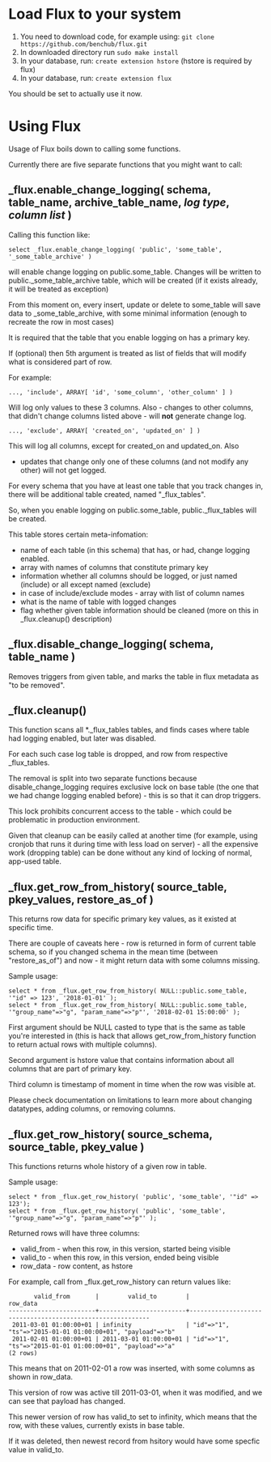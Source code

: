 # Load Flux to your system

1. You need to download code, for example using: `git clone https://github.com/benchub/flux.git`
2. In downloaded directory run `sudo make install`
3. In your database, run: `create extension hstore` (hstore is required by
   flux)
4. In your database, run: `create extension flux`

You should be set to actually use it now.

# Using Flux

Usage of Flux boils down to calling some functions.

Currently there are five separate functions that you might want to call:

## \_flux.enable\_change\_logging( schema, table\_name, archive\_table\_name, _log type_, _column list_ )

Calling this function like:

    select _flux.enable_change_logging( 'public', 'some_table', '_some_table_archive' )

will enable change logging on public.some\_table. Changes will be written to
public.\_some\_table\_archive table, which will be created (if it exists already,
it will be treated as exception)

From this moment on, every insert, update or delete to some\_table will save
data to \_some\_table\_archive, with some minimal information (enough to recreate
the row in most cases)

It is required that the table that you enable logging on has a primary key.

If (optional)
then 5th argument is treated as list of fields that will modify what is
considered part of row.

For example:

    ..., 'include', ARRAY[ 'id', 'some_column', 'other_column' ] )

Will log only values to these 3 columns. Also - changes to other columns, that
didn't change columns listed above - will **not** generate change log.

    ..., 'exclude', ARRAY[ 'created_on', 'updated_on' ] )

This will log all columns, except for created\_on and updated\_on. Also
- updates that change only one of these columns (and not modify any other)
will not get logged.

For every schema that you have at least one table that you track changes in,
there will be additional table created, named "\_flux\_tables".

So, when you enable logging on public.some\_table, public.\_flux\_tables will be
created.

This table stores certain meta-infomation:

- name of each table (in this schema) that has, or had, change logging enabled.
- array with names of columns that constitute primary key
- information whether all columns should be logged, or just named (include) or all except named (exclude)
- in case of include/exclude modes - array with list of column names
- what is the name of table with logged changes
- flag whether given table information should be cleaned (more on this in \_flux.cleanup() description)

## \_flux.disable\_change\_logging( schema, table\_name )

Removes triggers from given table, and marks the table in flux metadata as "to
be removed".

## \_flux.cleanup()

This function scans all \*.\_flux\_tables tables, and finds cases where table
had logging enabled, but later was disabled.

For each such case log table is dropped, and row from respective \_flux\_tables.

The removal is split into two separate functions because
disable\_change\_logging requires exclusive lock on base table (the one that
we had change logging enabled before) - this is so that it can drop triggers.

This lock prohibits concurrent access to the table - which could be
problematic in production environment.

Given that cleanup can be easily called at another time (for example, using
cronjob that runs it during time with less load on server) - all the expensive
work (dropping table) can be done without any kind of locking of normal,
app-used table.

## \_flux.get\_row\_from\_history( source\_table, pkey\_values, restore\_as\_of )

This returns row data for specific primary key values, as it existed at
specific time.

There are couple of caveats here - row is returned in form of current table
schema, so if you changed schema in the mean time (between "restore\_as\_of")
and now - it might return data with some columns missing.

Sample usage:

    select * from _flux.get_row_from_history( NULL::public.some_table, '"id" => 123', '2018-01-01' );
    select * from _flux.get_row_from_history( NULL::public.some_table, '"group_name"=>"g", "param_name"=>"p"', '2018-02-01 15:00:00' );

First argument should be NULL casted to type that is the same as table you're
interested in (this is hack that allows get\_row\_from\_history function to
return actual rows with multiple columns).

Second argument is hstore value that contains information about all columns
that are part of primary key.

Third column is timestamp of moment in time when the row was visible at.

Please check documentation on limitations to learn more about changing
datatypes, adding columns, or removing columns.

## \_flux.get\_row\_history( source\_schema, source\_table, pkey\_value )

This functions returns whole history of a given row in table.

Sample usage:

    select * from _flux.get_row_history( 'public', 'some_table', '"id" => 123');
    select * from _flux.get_row_history( 'public', 'some_table', '"group_name"=>"g", "param_name"=>"p"' );

Returned rows will have three columns:

- valid\_from - when this row, in this version, started being visible
- valid\_to - when this row, in this version, ended being visible
- row\_data - row content, as hstore

For example, call from \_flux.get\_row\_history can return values like:

           valid_from       |        valid_to        |                         row_data
    ------------------------+------------------------+-----------------------------------------------------------
     2011-03-01 01:00:00+01 | infinity               | "id"=>"1", "ts"=>"2015-01-01 01:00:00+01", "payload"=>"b"
     2011-02-01 01:00:00+01 | 2011-03-01 01:00:00+01 | "id"=>"1", "ts"=>"2015-01-01 01:00:00+01", "payload"=>"a"
    (2 rows)

This means that on 2011-02-01 a row was inserted, with some columns as shown in row_data.

This version of row was active till 2011-03-01, when it was modified, and we can see that payload has changed.

This newer version of row has valid\_to set to infinity, which means that the row, with these values, currently exists in base table.

If it was deleted, then newest record from hsitory would have some specfic value in valid\_to.
